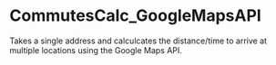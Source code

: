# CommutesCalc_GoogleMapsAPI
Takes a single address and calculcates the distance/time to arrive at multiple locations using the Google Maps API.
